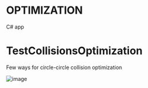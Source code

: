 # OPTIMIZATION
 C# app

# TestCollisionsOptimization
Few ways for circle-circle collision optimization

![image](https://github.com/tltrus/OPTIMIZATION/assets/77125487/317b4f3b-54e9-44e6-86e4-0a9dd5a3a77f)
